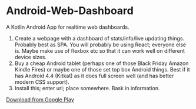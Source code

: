 # Android-Web-Dashboard

A Kotlin Android App for realtime web dashboards.

1. Create a webpage with a dashboard of stats/info/live updating things. Probably best as SPA. You will probably be using React; everyone else is. Maybe make use of flexbox etc so that it can work well on different device sizes.
2. Buy a cheap Android tablet (perhaps one of those Black Friday Amazon Kindle Fires) or maybe one of those set top box Android things. Best if it has Android 4.4 (Kitkat) as it does full screen well (and has better modern CSS support).
3. Install this; enter url; place somewhere. Bask in information.

[Download from Google Play](https://play.google.com/store/apps/details?id=uk.amimetic.webdashboard)
